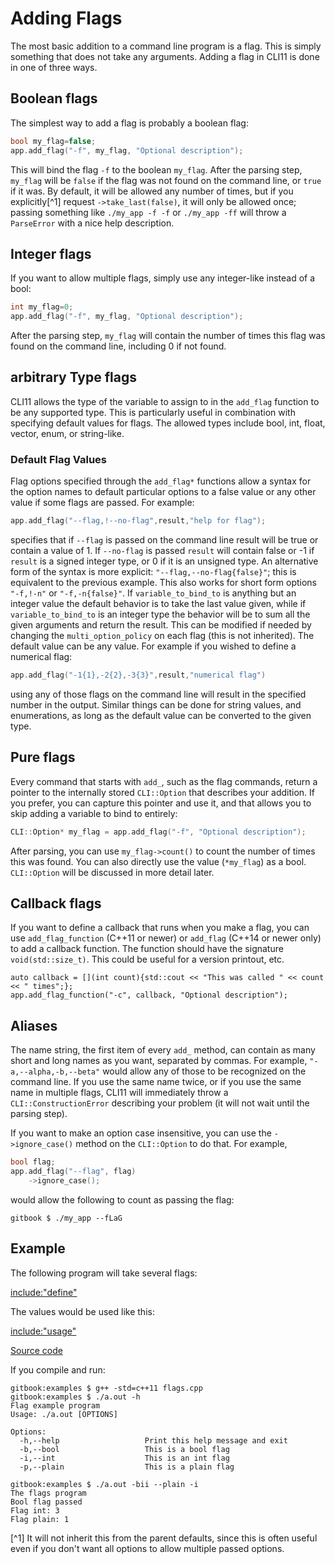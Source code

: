 # Adding Flags

The most basic addition to a command line program is a flag. This is simply something that does not take any arguments. Adding a flag in CLI11 is done in one of three ways.

## Boolean flags

The simplest way to add a flag is probably a boolean flag:

```cpp
bool my_flag=false;
app.add_flag("-f", my_flag, "Optional description");
```

This will bind the flag `-f` to the boolean `my_flag`. After the parsing step, `my_flag` will be `false` if the flag was not found on the command line, or `true` if it was. By default, it will be allowed any number of times, but if you explicitly[^1] request `->take_last(false)`, it will only be allowed once; passing something like `./my_app -f -f` or `./my_app -ff` will throw a `ParseError` with a nice help description.


## Integer flags

If you want to allow multiple flags, simply use any integer-like instead of a bool:

```cpp
int my_flag=0;
app.add_flag("-f", my_flag, "Optional description");
```

After the parsing step, `my_flag` will contain the number of times this flag was found on the command line, including 0 if not found.

## arbitrary Type flags

CLI11 allows the type of the variable to assign to in the `add_flag` function to be any supported type.   This is particularly useful in combination with specifying default values for flags.  The allowed types include  bool, int, float, vector, enum, or string-like.  

### Default Flag Values

Flag options specified through the `add_flag*` functions allow a syntax for the option names to default particular options to a false value or any other value if some flags are passed.  For example:

```cpp
app.add_flag("--flag,!--no-flag",result,"help for flag");
```

specifies that if `--flag` is passed on the command line result will be true or contain a value of 1. If `--no-flag` is
passed `result` will contain false or -1 if `result` is a signed integer type, or 0 if it is an unsigned type.  An
alternative form of the syntax is more explicit: `"--flag,--no-flag{false}"`; this is equivalent to the previous
example.  This also works for short form options `"-f,!-n"` or `"-f,-n{false}"`. If `variable_to_bind_to` is anything but an integer value the
default behavior is to take the last value given, while if `variable_to_bind_to` is an integer type the behavior will be to sum
all the given arguments and return the result.  This can be modified if needed by changing the `multi_option_policy` on each flag (this is not inherited).
The default value can be any value. For example if you wished to define a numerical flag:

```cpp
app.add_flag("-1{1},-2{2},-3{3}",result,"numerical flag")
```

using any of those flags on the command line will result in the specified number in the output.  Similar things can be done for string values, and enumerations, as long as the default value can be converted to the given type.

## Pure flags

Every command that starts with `add_`, such as the flag commands, return a pointer to the internally stored `CLI::Option` that describes your addition. If you prefer, you can capture this pointer and use it, and that allows you to skip adding a variable to bind to entirely:

```cpp
CLI::Option* my_flag = app.add_flag("-f", "Optional description");
```

After parsing, you can use `my_flag->count()` to count the number of times this was found. You can also directly use the value (`*my_flag`) as a bool. `CLI::Option` will be discussed in more detail later.

## Callback flags

If you want to define a callback that runs when you make a flag, you can use `add_flag_function` (C++11 or newer) or `add_flag` (C++14 or newer only) to add a callback function. The function should have the signature `void(std::size_t)`. This could be useful for a version printout, etc.

```
auto callback = [](int count){std::cout << "This was called " << count << " times";};
app.add_flag_function("-c", callback, "Optional description");
```


## Aliases

The name string, the first item of every `add_` method, can contain as many short and long names as you want, separated by commas. For example, `"-a,--alpha,-b,--beta"` would allow any of those to be recognized on the command line. If you use the same name twice, or if you use the same name in multiple flags, CLI11 will immediately throw a `CLI::ConstructionError` describing your problem (it will not wait until the parsing step).

If you want to make an option case insensitive, you can use the `->ignore_case()` method on the `CLI::Option` to do that. For example,

```cpp
bool flag;
app.add_flag("--flag", flag)
    ->ignore_case();
```

would allow the following to count as passing the flag:

```term
gitbook $ ./my_app --fLaG
```

## Example

The following program will take several flags:

[include:"define"](../code/flags.cpp)

The values would be used like this:

[include:"usage"](../code/flags.cpp)

[Source code](https://github.com/CLIUtils/CLI11/tree/master/book/code/flags.cpp)

If you compile and run:

```term
gitbook:examples $ g++ -std=c++11 flags.cpp
gitbook:examples $ ./a.out -h
Flag example program
Usage: ./a.out [OPTIONS]

Options:
  -h,--help                   Print this help message and exit
  -b,--bool                   This is a bool flag
  -i,--int                    This is an int flag
  -p,--plain                  This is a plain flag

gitbook:examples $ ./a.out -bii --plain -i
The flags program
Bool flag passed
Flag int: 3
Flag plain: 1
```


[^1] It will not inherit this from the parent defaults, since this is often useful even if you don't want all options to allow multiple passed options.
